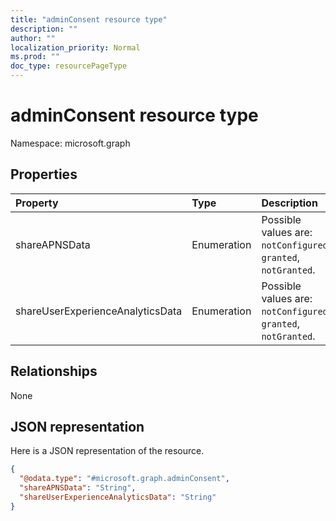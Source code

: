 ```yaml
---
title: "adminConsent resource type"
description: ""
author: ""
localization_priority: Normal
ms.prod: ""
doc_type: resourcePageType
---
```


# adminConsent resource type


Namespace: microsoft.graph



## Properties
|Property|Type|Description|
|:---|:---|:---|
|shareAPNSData|Enumeration| Possible values are: `notConfigured`, `granted`, `notGranted`.|
|shareUserExperienceAnalyticsData|Enumeration| Possible values are: `notConfigured`, `granted`, `notGranted`.|

## Relationships
None

## JSON representation
Here is a JSON representation of the resource.
<!-- {
  "blockType": "resource",
  "@odata.type": "microsoft.graph.adminConsent"
}
-->
``` json
{
  "@odata.type": "#microsoft.graph.adminConsent",
  "shareAPNSData": "String",
  "shareUserExperienceAnalyticsData": "String"
}
```

